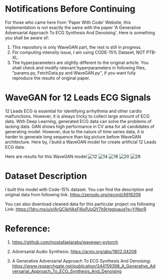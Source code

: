 # Notifications Before Continuing 

For those who came here from 'Paper With Code' Website, this implementation is not exactly the same with the paper 'A Generative Adversarial Approach To ECG Synthesis And Denoising'. Here is something you shall be aware of:

1. This repository is only WaveGAN part, the rest is still in progress.
2. For computing intensity issue, I am using CODE-15% Dataset, NOT PTB-XL.
3. The hyperparameters are slightly different to the original article. You shall check and modify relevant hyperparameters in following files, "params.py, FetchData.py and WaveGAN.py", if you want fully reproduce the results of original paper.

# WaveGAN for 12 Leads ECG Signals

12 Leads ECG is essential for identifying arrhythmia and other cardio malfunctions. However, it is always tricky to collect large amount of ECG data. With Deep Learning, generated ECG data can solve the problems of lacking data. GAN shows high performance in CV area for all candidates of generating model. However, due to the nature of time series data, it is harder to generate long sequence than big picture before WaveGAN architecture. Here by, I bulid a WaveGAN model for create artificial 12 Leads ECG data. 

Here are results for this WaveGAN model
![12](https://user-images.githubusercontent.com/76748651/215320318-817564a6-a8a1-4108-81da-65de5e5ec138.png)
![14](https://user-images.githubusercontent.com/76748651/215320319-3bbd9b65-2ebd-48f2-a08b-8dcf8f421a0f.png)
![18](https://user-images.githubusercontent.com/76748651/215320321-49430092-bedc-4f13-89d6-647dd479c81b.png)
![20](https://user-images.githubusercontent.com/76748651/215320323-bf479832-b3be-4c25-bd80-fb6e64063542.png)
![28](https://user-images.githubusercontent.com/76748651/215320325-5407eca0-04e9-464d-bd4a-b303e10d73e9.png)

# Dataset Description 

I built this model with Code-15% dataset. You can find the description and original data from following link.
https://zenodo.org/record/4916206

You can also download cleaned data for this particular project via following Link:
https://1drv.ms/u/s!ArQCikHAsFj6oPJoQY7h9rIggjoaug?e=YjNprR

# Reference:

1. https://github.com/mostafaelaraby/wavegan-pytorch

2. Adversarial Audio Synthesis: https://arxiv.org/abs/1802.04208

3. A Generative Adversarial Approach To ECG Synthesis And Denoising: https://www.researchgate.net/publication/344159398_A_Generative_Adversarial_Approach_To_ECG_Synthesis_And_Denoising
